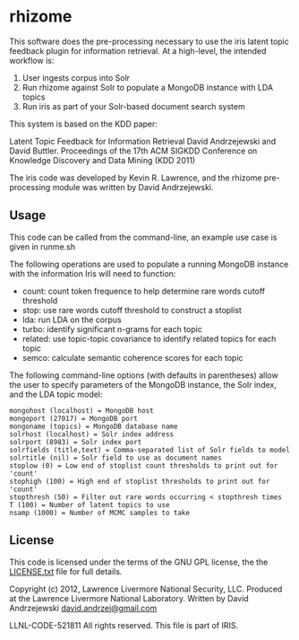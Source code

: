 # rhizome

This software does the pre-processing necessary to use the iris latent
topic feedback plugin for information retrieval.  At a high-level, the
intended workflow is:

1. User ingests corpus into Solr
2. Run rhizome against Solr to populate a MongoDB instance with LDA topics
3. Run iris as part of your Solr-based document search system

This system is based on the KDD paper:

Latent Topic Feedback for Information Retrieval
David Andrzejewski and David Buttler.
Proceedings of the 17th ACM SIGKDD Conference on Knowledge Discovery
and Data Mining (KDD 2011)

The iris code was developed by Kevin R. Lawrence, and the rhizome
pre-processing module was written by David Andrzejewski.

## Usage

This code can be called from the command-line, an example use case
is given in runme.sh

The following operations are used to populate a running MongoDB instance
with the information Iris will need to function:

- count: count token frequence to help determine rare words cutoff threshold
- stop: use rare words cutoff threshold to construct a stoplist
- lda: run LDA on the corpus
- turbo: identify significant n-grams for each topic
- related: use topic-topic covariance to identify related topics for each topic
- semco: calculate semantic coherence scores for each topic

The following command-line options (with defaults in parentheses)
allow the user to specify parameters of the MongoDB instance, the Solr
index, and the LDA topic model:

```
mongohost (localhost) = MongoDB host 
mongoport (27017) = MongoDB port 
mongoname (topics) = MongoDB database name 
solrhost (localhost) = Solr index address 
solrport (8983) = Solr index port 
solrfields (title,text) = Comma-separated list of Solr fields to model 
solrtitle (nil) = Solr field to use as document names
stoplow (0) = Low end of stoplist count thresholds to print out for 'count'
stophigh (100) = High end of stoplist thresholds to print out for 'count'
stopthresh (50) = Filter out rare words occurring < stopthresh times 
T (100) = Number of latent topics to use 
nsamp (1000) = Number of MCMC samples to take 
```

## License

This code is licensed under the terms of the GNU GPL license, the the [LICENSE.txt](/LICENSE.txt) file for full details.

Copyright (c) 2012, Lawrence Livermore National Security, LLC. Produced at the Lawrence Livermore National Laboratory. Written by David Andrzejewski <david.andrzej@gmail.com>

LLNL-CODE-521811 All rights reserved. This file is part of IRIS.
